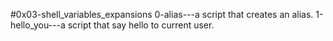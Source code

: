 #0x03-shell_variables_expansions
0-alias---a script that creates an alias.
1-hello_you---a script that say hello to current user.

